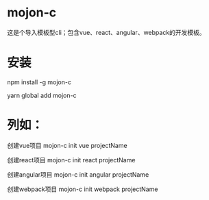 # mojon-c
这是个导入模板型cli；包含vue、react、angular、webpack的开发模板。


# 安装
npm install -g mojon-c

yarn global add mojon-c


# 列如：
创建vue项目 mojon-c init vue projectName

创建react项目 mojon-c init react projectName

创建angular项目 mojon-c init angular projectName

创建webpack项目 mojon-c init webpack projectName
